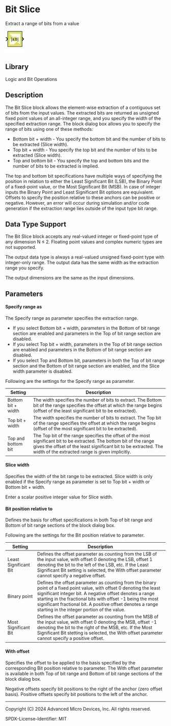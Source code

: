 # Bit Slice

Extract a range of bits from a value

![](./Images/block.png)

## Library

Logic and Bit Operations

## Description

The Bit Slice block allows the element-wise extraction of a contiguous
set of bits from the input values. The extracted bits are returned as
unsigned fixed point values of an all-integer range, and you specify the
width of the specified extraction range. The block dialog box allows you
to specify the range of bits using one of these methods:

- Bottom bit + width - You specify the bottom bit and the number of bits
  to be extracted (Slice width).
- Top bit + width - You specify the top bit and the number of bits to be
  extracted (Slice width).
- Top and bottom bit - You specify the top and bottom bits and the
  number of bits to be extracted is implied.

The top and bottom bit specifications have multiple ways of specifying
the position in relation to either the Least Significant Bit (LSB), the
Binary Point of a fixed-point value, or the Most Significant Bit (MSB).
In case of integer inputs the Binary Point and Least Significant Bit
options are equivalent. Offsets to specify the position relative to
these anchors can be positive or negative. However, an error will occur
during simulation and/or code generation if the extraction range lies
outside of the input type bit range.

## Data Type Support

The Bit Slice block accepts any real-valued integer or fixed-point type
of any dimension N ≤ 2. Floating point values and complex numeric types
are not supported.

The output data type is always a real-valued unsigned fixed-point type
with integer-only range. The output data has the same width as the
extraction range you specify.

The output dimensions are the same as the input dimensions.

## Parameters

#### Specify range as

The Specify range as parameter specifies the extraction range.

- If you select Bottom bit + width, parameters in the Bottom of bit
  range section are enabled and parameters in the Top of bit range
  section are disabled.
- If you select Top bit + width, parameters in the Top of bit range
  section are enabled and parameters in the Bottom of bit range section
  are disabled.
- If you select Top and Bottom bit, parameters in both the Top of bit
  range section and the Bottom of bit range section are enabled, and the
  Slice width parameter is disabled.

Following are the settings for the Specify range as parameter.

| Setting            | Description                                                                                                                                                                                                                                 |
|--------------------|---------------------------------------------------------------------------------------------------------------------------------------------------------------------------------------------------------------------------------------------|
| Bottom bit + width | The width specifies the number of bits to extract. The Bottom bit of the range specifies the offset at which the range begins (offset of the least significant bit to be extracted).                                                        |
| Top bit + width    | The width specifies the number of bits to extract. The Top bit of the range specifies the offset at which the range begins (offset of the most significant bit to be extracted).                                                            |
| Top and bottom bit | The Top bit of the range specifies the offset of the most significant bit to be extracted. The bottom bit of the range gives the offset of the least significant bit to be extracted. The width of the extracted range is given implicitly. |


#### Slice width

Specifies the width of the bit range to be extracted. Slice width is
only enabled if the Specify range as parameter is set to Top bit + width
or Bottom bit + width.

Enter a scalar positive integer value for Slice width.

#### Bit position relative to

Defines the basis for offset specifications in both Top of bit range and
Bottom of bit range sections of the block dialog box.

Following are the settings for the Bit position relative to parameter.

| Setting               | Description                                                                                                                                                                                                                                                                                                                                                  |
|-----------------------|--------------------------------------------------------------------------------------------------------------------------------------------------------------------------------------------------------------------------------------------------------------------------------------------------------------------------------------------------------------|
| Least Significant Bit | Defines the offset parameter as counting from the LSB of the input value, with offset 0 denoting the LSB, offset 1 denoting the bit to the left of the LSB, etc. If the Least Significant Bit setting is selected, the With offset parameter cannot specify a negative offset.                                                                               |
| Binary point          | Defines the offset parameter as counting from the binary point of a fixed point value, with offset 0 denoting the least significant integer bit. A negative offset denotes a range starting in the fractional bits with offset -1 being the most significant fractional bit. A positive offset denotes a range starting in the integer portion of the value. |
| Most Significant Bit  | Defines the offset parameter as counting from the MSB of the input value, with offset 0 denoting the MSB, offset -1 denoting the bit to the right of the MSB, etc. If the Most Significant Bit stetting is selected, the With offset parameter cannot specify a positive offset.                                                                             |


#### With offset

Specifies the offset to be applied to the basis specified by the
corresponding Bit position relative to parameter. The With offset
parameter is available in both Top of bit range and Bottom of bit range
sections of the block dialog box.

Negative offsets specify bit positions to the right of the anchor (zero
offset basis). Positive offsets specify bit positions to the left of the
anchor.

--------------
Copyright (C) 2024 Advanced Micro Devices, Inc.
All rights reserved.

SPDX-License-Identifier: MIT
